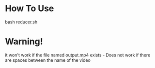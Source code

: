 # How To Use
bash reducer.sh

# Warning!

it won't work if the file named output.mp4 exists -
Does not work if there are spaces between the name of the video

